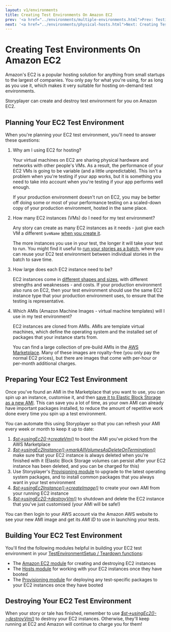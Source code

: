 ```yaml
---
layout: v1/environments
title: Creating Test Environments On Amazon EC2
prev: '<a href="../environments/multiple-environments.html">Prev: Testing Against Multiple Environments</a>'
next: '<a href="../environments/physical-hosts.html">Next: Creating Test Environments On Physical Hosts</a>'
---
```


# Creating Test Environments On Amazon EC2

Amazon's EC2 is a popular hosting solution for anything from small startups to the largest of companies.  You only pay for what you're using, for as long as you use it, which makes it very suitable for hosting on-demand test environments.

Storyplayer can create and destroy test environment for you on Amazon EC2.

## Planning Your EC2 Test Environment

When you're planning your EC2 test environment, you'll need to answer these questions:

1. Why am I using EC2 for hosting?

   Your virtual machines on EC2 are sharing physical hardware and networks with other people's VMs.  As a result, the performance of your EC2 VMs is going to be variable (and a little unpredictable).  This isn't a problem when you're testing if your app works, but it is something you need to take into account when you're testing if your app performs well enough.

   If your production environment doesn't run on EC2, you may be better off doing some or most of your performance testing on a scaled-down copy of your production environment, hosted in the same place.

1. How many EC2 instances (VMs) do I need for my test environment?

   Any story can create as many EC2 instances as it needs - just give each VM a different `$vmName` [when you create it](../modules/ec2/usingEc2.html#createvm).

   The more instances you use in your test, the longer it will take your test to run.  You might find it useful to [run your stories as a batch](../stories/tales.html), where you can reuse your EC2 test environment between individual stories in the batch to save time.

1. How large does each EC2 instance need to be?

   EC2 instances come in [different shapes and sizes](http://aws.amazon.com/ec2/instance-types/#instance-details), with different strengths and weaknesses - and costs.  If your production environment also runs on EC2, then your test environment should use the same EC2 instance type that your production environment uses, to ensure that the testing is representative.

1. Which AMIs (Amazon Machine Images - virtual machine templates) will I use in my test environment?

   EC2 instances are cloned from AMIs.  AMIs are template virtual machines, which define the operating system and the installed set of packages that your instance starts from.

   You can find a large collection of pre-build AMIs in the [AWS Marketplace](https://aws.amazon.com/marketplace/).  Many of these images are royalty-free (you only pay the normal EC2 prices), but there are images that come with per-hour or per-month additional charges.

## Preparing Your EC2 Test Environment

Once you've found an AMI in the Marketplace that you want to use, you can spin up an instance, customise it, and then [save it to Elastic Block Storage as a new AMI](http://docs.aws.amazon.com/AWSEC2/latest/UserGuide/creating-an-ami-ebs.html).  This can save you a lot of time, as your own AMI can already have important packages installed, to reduce the amount of repetitive work done every time you spin up a test environment.

You can automate this using Storyplayer so that you can refresh your AMI every week or month to keep it up to date:

1. _[$st->usingEc2()->createVm()](../modules/ec2/usingEc2.html#createvm)_ to boot the AMI you've picked from the AWS Marketplace
1. _[$st->usingEc2Instance()->markAllVolumesAsDeleteOnTermination()](../modules/ec2/usingEc2Instance.html#markallvolesasdeleteontermination)_ make sure that your EC2 instance is always deleted when you're finished with it (Elastic Block Storage volumes can persist after your EC2 instance has been deleted, and you can be charged for this)
1. Use Storyplayer's [Provisioning module](../modules/provisioning/index.html) to upgrade to the latest operating system packages, and to install common packages that you always want in your test environment
1. _[$st->usingEc2Instance()->createImage()](../modules/ec2/usingEc2Instance.html#createimage)_ to create your own AMI from your running EC2 instance
1. _[$st->usingEc2()->destroyVm()](../modules/ec2/usingEc2.html#destroyvm)_ to shutdown and delete the EC2 instance that you've just customised (your AMI will be safe!)

You can then login to your AWS account via the Amazon AWS website to see your new AMI image and get its _AMI ID_ to use in launching your tests.

## Building Your EC2 Test Environment

You'll find the following modules helpful in building your EC2 test environment in your [TestEnvironmentSetup / Teardown functions](../stories/test-environment-setup-teardown.html):

* The [Amazon EC2 module](../modules/ec2/index.html) for creating and destroying EC2 instances
* The [Hosts module](../modules/host/index.html) for working with your EC2 instances once they have booted
* The [Provisioning module](../modules/provisioning/index.html) for deploying any test-specific packages to your EC2 instances once they have booted

## Destroying Your EC2 Test Environment

When your story or tale has finished, remember to use _[$st->usingEc2()->destroyVm()](../modules/ec2/usingEc2.html#destroyvm)_ to destroy your EC2 instances.  Otherwise, they'll keep running at EC2 and Amazon will continue to charge you for them!